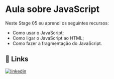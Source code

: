 # Aula sobre JavaScript

Neste Stage 05 eu aprendi os seguintes recursos:
- Como usar o JavaScript;
- Como ligar o JavaScript ao HTML;
- Como fazer a fragmentação do JavaScript.

## 🔗 Links
[![linkedin](https://img.shields.io/badge/linkedin-0A66C2?style=for-the-badge&logo=linkedin&logoColor=white)](https://www.linkedin.com/in/lara-smadeski-60a2632a0)